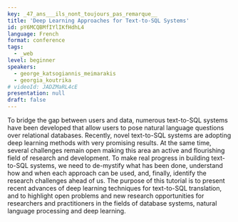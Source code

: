 ```yaml
---
key: _47_ans___ils_nont_toujours_pas_remarque__
title: 'Deep Learning Approaches for Text-to-SQL Systems'
id: pY6MCQBMfIYlIKfHdhL4
language: French
format: conference
tags:
  - _web
level: beginner
speakers:
  - george_katsogiannis_meimarakis
  - georgia_koutrika
# videoId: JADZMaRL4cE
presentation: null
draft: false
---
```

To bridge the gap between users and data, numerous text-to-SQL systems have been developed that allow users to pose natural language questions over relational databases. Recently, novel text-to-SQL systems are adopting deep learning methods with very promising results. At the same time, several challenges remain open making this area an active and flourishing field of research and development. To make real progress in building text-to-SQL systems, we need to de-mystify what has been done, understand how and when each approach can be used, and, finally, identify the research challenges ahead of us. The purpose of this tutorial is to present recent advances of deep learning techniques for text-to-SQL translation, and to highlight open problems and new research opportunities for researchers and practitioners in the fields of database systems, natural language processing and deep learning.
